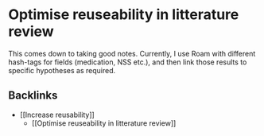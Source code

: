 # Optimise reuseability in litterature review
This comes down to taking good notes. Currently, I use Roam with different hash-tags for fields (medication, NSS etc.), and then link those results to specific hypotheses as required.

## Backlinks
* [[Increase reusability]]
	* [[Optimise reuseability in litterature review]]

<!-- #Work -->

<!-- {BearID:69E048B6-5DB3-45B6-84B4-6060F8FDF272-15756-0000130BDFC3D0EC} -->
